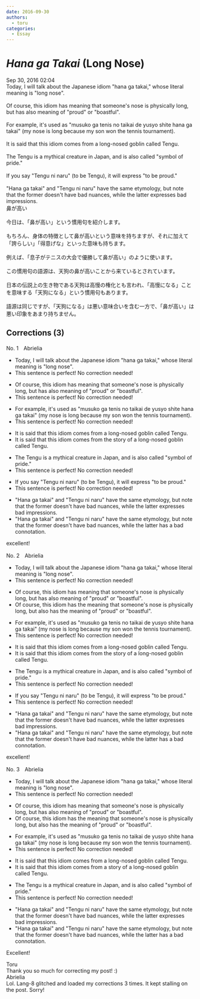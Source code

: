 ```yaml
---
date: 2016-09-30
authors:
  - toru
categories:
  - Essay
---
```


<h1 id="subject_show"><strong><em>Hana ga Takai</strong></em> (Long Nose)</h1>
<div class="date">Sep 30, 2016 02:04</div>
<div id="post"><div id="body_show_ori">
Today, I will talk about the Japanese idiom "hana ga takai," whose literal meaning is "long nose".<br/><br/>Of course, this idiom has meaning that someone's nose is physically long, but has also meaning of "proud" or "boastful".<br/><br/>For example, it's used as "musuko ga tenis no taikai de yusyo shite hana ga takai" (my nose is long because my son won the tennis tournament).<br/><br/>It is said that this idiom comes from a long-nosed goblin called Tengu.<br/><br/>The Tengu is a mythical creature in Japan, and is also called "symbol of pride."<br/><br/>If you say "Tengu ni naru" (to be Tengu), it will express "to be proud."<br/><br/>"Hana ga takai" and "Tengu ni naru" have the same etymology, but note that the former doesn't have bad nuances, while the latter expresses bad impressions.
</div></div>

<!-- more -->

<div id="post_ja"><div id="body_show_mo">
鼻が高い<br/><br/>今日は、「鼻が高い」という慣用句を紹介します。<br/><br/>もちろん、身体の特徴として鼻が高いという意味を持ちますが、それに加えて「誇らしい」「得意げな」といった意味も持ちます。<br/><br/>例えば、「息子がテニスの大会で優勝して鼻が高い」のように使います。<br/><br/>この慣用句の語源は、天狗の鼻が高いことから来ているとされています。<br/><br/>日本の伝説上の生き物である天狗は高慢の権化とも言われ、「高慢になる」ことを意味する「天狗になる」という慣用句もあります。<br/><br/>語源は同じですが、「天狗になる」は悪い意味合いを含む一方で、「鼻が高い」は悪い印象をあまり持ちません。
</div></div>

## Corrections (3)
<div id="block"><div class="first_name"> No. 1　<span class="just_name">Abrielia</span></div><div id="block2">
<ul class="correction_field">
<li class="incorrect">Today, I will talk about the Japanese idiom "hana ga takai," whose literal meaning is "long nose".</li>
<li class="corrected perfect">This sentence is perfect! No correction needed!</li>
</ul>
<ul class="correction_field">
<li class="incorrect">Of course, this idiom has meaning that someone's nose is physically long, but has also meaning of "proud" or "boastful".</li>
<li class="corrected perfect">This sentence is perfect! No correction needed!</li>
</ul>
<ul class="correction_field">
<li class="incorrect">For example, it's used as "musuko ga tenis no taikai de yusyo shite hana ga takai" (my nose is long because my son won the tennis tournament).</li>
<li class="corrected perfect">This sentence is perfect! No correction needed!</li>
</ul>
<ul class="correction_field">
<li class="incorrect">It is said that this idiom comes from a long-nosed goblin called Tengu.</li>
<li class="corrected correct">
It is said that this idiom comes from the story of a long-nosed goblin called Tengu.
</li>
</ul>
<ul class="correction_field">
<li class="incorrect">The Tengu is a mythical creature in Japan, and is also called "symbol of pride."</li>
<li class="corrected perfect">This sentence is perfect! No correction needed!</li>
</ul>
<ul class="correction_field">
<li class="incorrect">If you say "Tengu ni naru" (to be Tengu), it will express "to be proud."</li>
<li class="corrected perfect">This sentence is perfect! No correction needed!</li>
</ul>
<ul class="correction_field">
<li class="incorrect">"Hana ga takai" and "Tengu ni naru" have the same etymology, but note that the former doesn't have bad nuances, while the latter expresses bad impressions.</li>
<li class="corrected correct">
"Hana ga takai" and "Tengu ni naru" have the same etymology, but note that the former doesn't have bad nuances, while the latter has a bad connotation.
</li>
</ul>
<p class="comment_small">
 excellent!
</p>

</div></div>
<div id="block"><div class="first_name"> No. 2　<span class="just_name">Abrielia</span></div><div id="block2">
<ul class="correction_field">
<li class="incorrect">Today, I will talk about the Japanese idiom "hana ga takai," whose literal meaning is "long nose".</li>
<li class="corrected perfect">This sentence is perfect! No correction needed!</li>
</ul>
<ul class="correction_field">
<li class="incorrect">Of course, this idiom has meaning that someone's nose is physically long, but has also meaning of "proud" or "boastful".</li>
<li class="corrected correct">
Of course, this idiom has the meaning that someone's nose is physically long, but also has the meaning of "proud" or "boastful".
</li>
</ul>
<ul class="correction_field">
<li class="incorrect">For example, it's used as "musuko ga tenis no taikai de yusyo shite hana ga takai" (my nose is long because my son won the tennis tournament).</li>
<li class="corrected perfect">This sentence is perfect! No correction needed!</li>
</ul>
<ul class="correction_field">
<li class="incorrect">It is said that this idiom comes from a long-nosed goblin called Tengu.</li>
<li class="corrected correct">
It is said that this idiom comes from the story of a long-nosed goblin called Tengu.
</li>
</ul>
<ul class="correction_field">
<li class="incorrect">The Tengu is a mythical creature in Japan, and is also called "symbol of pride."</li>
<li class="corrected perfect">This sentence is perfect! No correction needed!</li>
</ul>
<ul class="correction_field">
<li class="incorrect">If you say "Tengu ni naru" (to be Tengu), it will express "to be proud."</li>
<li class="corrected perfect">This sentence is perfect! No correction needed!</li>
</ul>
<ul class="correction_field">
<li class="incorrect">"Hana ga takai" and "Tengu ni naru" have the same etymology, but note that the former doesn't have bad nuances, while the latter expresses bad impressions.</li>
<li class="corrected correct">
"Hana ga takai" and "Tengu ni naru" have the same etymology, but note that the former doesn't have bad nuances, while the latter has a bad connotation. 
</li>
</ul>
<p class="comment_small">
 excellent!
</p>

</div></div>
<div id="block"><div class="first_name"> No. 3　<span class="just_name">Abrielia</span></div><div id="block2">
<ul class="correction_field">
<li class="incorrect">Today, I will talk about the Japanese idiom "hana ga takai," whose literal meaning is "long nose".</li>
<li class="corrected perfect">This sentence is perfect! No correction needed!</li>
</ul>
<ul class="correction_field">
<li class="incorrect">Of course, this idiom has meaning that someone's nose is physically long, but has also meaning of "proud" or "boastful".</li>
<li class="corrected correct">
Of course, this idiom has the meaning that someone's nose is physically long, but also has the meaning of "proud" or "boastful".
</li>
</ul>
<ul class="correction_field">
<li class="incorrect">For example, it's used as "musuko ga tenis no taikai de yusyo shite hana ga takai" (my nose is long because my son won the tennis tournament).</li>
<li class="corrected perfect">This sentence is perfect! No correction needed!</li>
</ul>
<ul class="correction_field">
<li class="incorrect">It is said that this idiom comes from a long-nosed goblin called Tengu.</li>
<li class="corrected correct">
It is said that this idiom comes from a story of a long-nosed goblin called Tengu.
</li>
</ul>
<ul class="correction_field">
<li class="incorrect">The Tengu is a mythical creature in Japan, and is also called "symbol of pride."</li>
<li class="corrected perfect">This sentence is perfect! No correction needed!</li>
</ul>
<ul class="correction_field">
<li class="incorrect">"Hana ga takai" and "Tengu ni naru" have the same etymology, but note that the former doesn't have bad nuances, while the latter expresses bad impressions.</li>
<li class="corrected correct">
"Hana ga takai" and "Tengu ni naru" have the same etymology, but note that the former doesn't have bad nuances, while the latter has a bad connotation.
</li>
</ul>
<p class="comment_small">
 Excellent!
</p>

</div><div class="name"><span class="just_name">Toru</span><br>
Thank you so much for correcting my post! :)
</div>
<div class="name"><span class="just_name">Abrielia</span><br>
Lol. Lang-8 glitched and loaded my corrections 3 times. It kept stalling on the post. Sorry!  
</div>
</div>
